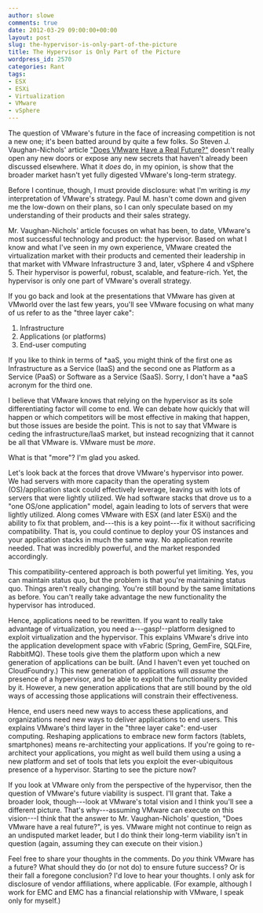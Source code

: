 ```yaml
---
author: slowe
comments: true
date: 2012-03-29 09:00:00+00:00
layout: post
slug: the-hypervisor-is-only-part-of-the-picture
title: The Hypervisor is Only Part of the Picture
wordpress_id: 2570
categories: Rant
tags:
- ESX
- ESXi
- Virtualization
- VMware
- vSphere
---
```


The question of VMware's future in the face of increasing competition is not a new one; it's been batted around by quite a few folks. So Steven J. Vaughan-Nichols' article ["Does VMware Have a Real Future?"](http://www.pcworld.com/businesscenter/article/252579/does_vmware_have_a_real_future.html) doesn't really open any new doors or expose any new secrets that haven't already been discussed elsewhere. What it _does_ do, in my opinion, is show that the broader market hasn't yet fully digested VMware's long-term strategy.

Before I continue, though, I must provide disclosure: what I'm writing is _my_ interpretation of VMware's strategy. Paul M. hasn't come down and given me the low-down on their plans, so I can only speculate based on my understanding of their products and their sales strategy.

Mr. Vaughan-Nichols' article focuses on what has been, to date, VMware's most successful technology and product: the hypervisor. Based on what I know and what I've seen in my own experience, VMware created the virtualization market with their products and cemented their leadership in that market with VMware Infrastructure 3 and, later, vSphere 4 and vSphere 5. Their hypervisor is powerful, robust, scalable, and feature-rich. Yet, the hypervisor is only one part of VMware's overall strategy.

If you go back and look at the presentations that VMware has given at VMworld over the last few years, you'll see VMware focusing on what many of us refer to as the "three layer cake":

1. Infrastructure
2. Applications (or platforms)
3. End-user computing

If you like to think in terms of *aaS, you might think of the first one as Infrastructure as a Service (IaaS) and the second one as Platform as a Service (PaaS) or Software as a Service (SaaS). Sorry, I don't have a *aaS acronym for the third one.

I believe that VMware knows that relying on the hypervisor as its sole differentiating factor will come to end. We can debate how quickly that will happen or which competitors will be most effective in making that happen, but those issues are beside the point. This is not to say that VMware is ceding the infrastructure/IaaS market, but instead recognizing that it cannot be all that VMware is. VMware must be _more_.

What is that "more"? I'm glad you asked.

Let's look back at the forces that drove VMware's hypervisor into power. We had servers with more capacity than the operating system (OS)/application stack could effectively leverage, leaving us with lots of servers that were lightly utilized. We had software stacks that drove us to a "one OS/one application" model, again leading to lots of servers that were lightly utilized. Along comes VMware with ESX (and later ESXi) and the ability to fix that problem, and---this is a key point---fix it without sacrificing compatibility. That is, you could continue to deploy your OS instances and your application stacks in much the same way. No application rewrite needed. That was incredibly powerful, and the market responded accordingly.

This compatibility-centered approach is both powerful yet limiting. Yes, you can maintain status quo, but the problem is that you're maintaining status quo. Things aren't really changing. You're still bound by the same limitations as before. You can't really take advantage the new functionality the hypervisor has introduced.

Hence, applications need to be rewritten. If you want to really take advantage of virtualization, you need a---gasp!--platform designed to exploit virtualization and the hypervisor. This explains VMware's drive into the application development space with vFabric (Spring, GemFire, SQLFire, RabbitMQ). These tools give them the platform upon which a new generation of applications can be built. (And I haven't even yet touched on CloudFoundry.) This new generation of applications will _assume_ the presence of a hypervisor, and be able to exploit the functionality provided by it. However, a new generation applications that are still bound by the old ways of accessing those applications will constrain their effectiveness.

Hence, end users need new ways to access these applications, and organizations need new ways to deliver applications to end users. This explains VMware's third layer in the "three layer cake": end-user computing. Reshaping applications to embrace new form factors (tablets, smartphones) means re-architecting your applications. If you're going to re-architect your applications, you might as well build them using a using a new platform and set of tools that lets you exploit the ever-ubiquitous presence of a hypervisor. Starting to see the picture now?

If you look at VMware only from the perspective of the hypervisor, then the question of VMware's future viability is suspect. I'll grant that. Take a broader look, though---look at VMware's total vision and I think you'll see a different picture. That's why---assuming VMware can execute on this vision---I think that the answer to Mr. Vaughan-Nichols' question, "Does VMware have a real future?", is yes. VMware might not continue to reign as an undisputed market leader, but I do think their long-term viability isn't in question (again, assuming they can execute on their vision.)

Feel free to share your thoughts in the comments. Do _you_ think VMware has a future? What should they do (or not do) to ensure future success? Or is their fall a foregone conclusion? I'd love to hear your thoughts. I only ask for disclosure of vendor affiliations, where applicable. (For example, although I work for EMC and EMC has a financial relationship with VMware, I speak only for myself.)
